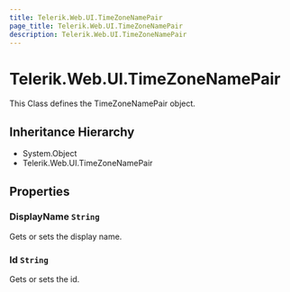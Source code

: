 ```yaml
---
title: Telerik.Web.UI.TimeZoneNamePair
page_title: Telerik.Web.UI.TimeZoneNamePair
description: Telerik.Web.UI.TimeZoneNamePair
---
```


# Telerik.Web.UI.TimeZoneNamePair

This Class defines the TimeZoneNamePair object.

## Inheritance Hierarchy

* System.Object
* Telerik.Web.UI.TimeZoneNamePair

## Properties

###  DisplayName `String`

Gets or sets the display name.

###  Id `String`

Gets or sets the id.

